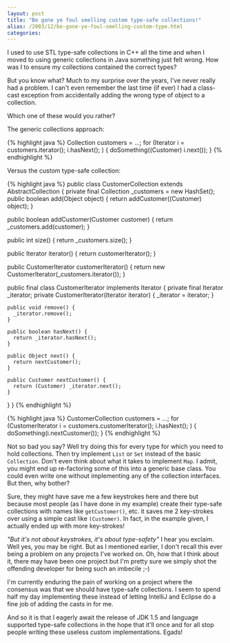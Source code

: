 ```yaml
---
layout: post
title: "Be gone ye foul smelling custom type-safe collections!"
alias: /2003/12/be-gone-ye-foul-smelling-custom-type.html
categories:
---
```

I used to use STL type-safe collections in C++ all the time and when I moved to using generic collections in Java something just felt wrong. How was I to ensure my collections contained the correct types?

But you know what? Much to my surprise over the years, I've never really had a problem. I can't even remember the last time (if ever) I had a class-cast exception from accidentally adding the wrong type of object to a collection.

Which one of these would you rather?

The generic collections approach:

{% highlight java %}
Collection customers = ...;
for (Iterator i = customers.iterator(); i.hasNext(); ) {
  doSomething((Customer) i.next());
}
{% endhighlight %}

Versus the custom type-safe collection:

{% highlight java %}
public class CustomerCollection extends AbstractCollection {
  private final Collection _customers = new HashSet();
  public boolean add(Object object) {
    return addCustomer((Customer) object);
  }

  public boolean addCustomer(Customer customer) {
    return _customers.add(customer);
  }

  public int size() {
    return _customers.size();
  }

  public Iterator iterator() {
    return customerIterator();
  }

  public CustomerIterator customerIterator() {
    return new CustomerIterator(_customers.iterator());
  }

  public final class CustomerIterator implements Iterator {
    private final Iterator _iterator;
    private CustomerIterator(Iterator iterator) {
      _iterator = iterator;
    }

    public void remove() {
      _iterator.remove();
    }

    public boolean hasNext() {
      return _iterator.hasNext();
    }

    public Object next() {
      return nextCustomer();
    }

    public Customer nextCustomer() {
      return (Customer) _iterator.next();
    }
  }
}
{% endhighlight %}

{% highlight java %}
CustomerCollection customers = ...;
for (CustomerIterator i = customers.customerIterator(); i.hasNext(); ) {
  doSomething(i.nextCustomer());
}
{% endhighlight %}

Not so bad you say? Well try doing this for every type for which you need to hold collections. Then try implement `List` or `Set` instead of the basic `Collection`. Don't even think about what it takes to implement `Map`. I admit, you might end up re-factoring some of this into a generic base class. You could even write one without implementing any of the collection interfaces. But then, why bother?

Sure, they might have save me a few keystrokes here and there but because most people (as I have done in my example) create their type-safe collections with names like `getCustomer()`, etc. it saves me 2 key-strokes over using a simple cast like `(Customer)`. In fact, in the example given, I actually ended up with more key-strokes!

_"But it's not about keystrokes, it's about type-safety"_ I hear you exclaim. Well yes, you may be right. But as I mentioned earlier, I don't recall this ever being a problem on any projects I've worked on. Oh, how that I think about it, there may have been one project but I'm pretty sure we simply shot the offending developer for being such an imbecile ;-)

I'm currently enduring the pain of working on a project where the consensus was that we should have type-safe collections. I seem to spend half my day implementing these instead of letting IntelliJ and Eclipse do a fine job of adding the casts in for me.

And so it is that I eagerly await the release of JDK 1.5 and language supported type-safe collections in the hope that it'll once and for all stop people writing these useless custom implementations. Egads!
